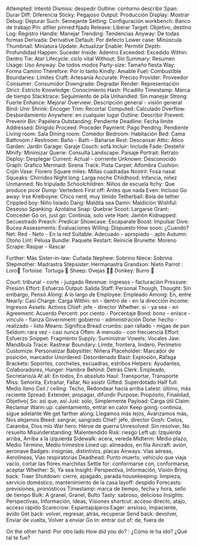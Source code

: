 Attempted: Intentó
Dismiss: despedir
Outline: contorno describir
Span: Durar
Diff: Diferencia
Sticky: Pegajoso
Output: Producción
Display: Mostrar
Debug: Depurar
Such: Semejante
Setting: Configuración
workbench: Banco de trabajo
Pin: alfiler pinned fijado
Release: Liberar
Target: Objetivo, destino
Log: Registro
Handle: Manejar
Trending: Tendencias
Anyway: De todas formas
Derivada: Derivative
Default: Por defecto
Lower case: Minúscula
Thumbnail: Miniatura
Update: Actualizar
Enable: Permitir
Depth: Profundidad
Happen: Suceder
Inside: Adentro
Exceeded: Excedido
Within: Dentro
Tie: Atar
Lifecycle: ciclo vital
Without: Sin
Summary: Resumen
Usage: Uso
Anyway: De todos modos
Party-size: Tamaño fiesta
Way: Forma Camino
Therefore: Por lo tanto
Kindly: Amable
Fuel: Combustible
Boundaries: Límites
Craft: Artesanía
Accurate: Preciso
Provider: Proveedor
Consumer: Consumidor
Downgrade: Degradar
Render: Representación
Strict: Estricto
Knowledge: Conocimiento
Hash: Picadillo
Timestamp: Marca de tiempo
Stacktrace: Seguimiento de pila
Unhandled: Sin manejar
Strong: Fuerte
Enhance: Mejorar
Overview: Descripción general - visión general
Bind: Unir
Shrink: Encoger
Trim: Recortar
Computed: Calculado
Overflow: Desbordamiento
Anywhere: en cualquier lugar
Outline: Describir
Prevent: Prevenir
Bin: Papelera
Outstanding: Pendiente
Deadline: Fecha límite
Addressed: Dirigido
Proceed: Proceder
Payment: Pago
Pending: Pendiente
Living room: Sala
Dining room: Comedor
Bedroom: Habitación
Bed: Cama
Bathroom / Restroom: Baño - Bath - Bañarse
Rest: Descansar
Attic: Ático
Garden: Jardín
Garage: Garaje
Couch: sofá
Incluir: Include
Fade: Desteñir
Minify: Minimizar
Querie: Consulta
Landscape: Paisaje
Portrait: Retrato
Deploy: Desplegar
Current: Actual - corriente
Unknown: Desconocido
Graph: Grafico
Mermaid: Sirena
Track: Pista
Carpet: Alfombra 
Cushion: Cojín
Vase: Florero
Square miles: Millas cuadradas
Nostril: Fosa nasal
Squeaks: Chirridos
Night long: Larga noche
Childhood: Infancia, niñez
Unmanned: No tripulado
Schoolchildren: Niños de escuela
Itchy: Que produce picor
Dump: Vertedero
First off: Antes que nada
Even: Incluso
Go away: Irse
Krelboyne: Chico nerd, muy tímido
Tetherball: Bola de tether
Crippled boy: Niño lisiado
Dang: Maldita sea
Damn: Maldición
Wishful: Deseoso
Spanking: Azotaina
Snap: Quebrar
Scoot: Largarse
Grant: Conceder
Go on, just go: Continúa, solo vete
Ham: Jamón
Kidnapped: Secuestrado
Preach: Predicar
Showcase: Escaparate
Boost: Impulsar
Dive: Bucea 
Assessments: Evaluaciones
Willing: Dispuesto
How soon: ¿Cuando?
Net: Red - Neto - En la red
Suitable: Adecuado - apropiado - apto
Autumn: Otoño
Lint: Pelusa
Bundle: Paquete
Restart: Reinicie
Brunette: Moreno
Scrape: Raspar - Rascar

Further: Más
Sister-in-law: Cuñada
Nephew: Sobrino
Niece: Sobrina
Stepmother: Madrastra
Stepsister: Hermanastra
Grandson: Nieto
Parrot : Loro🦜
Tortoise: Tortuga 🐢
Sheep: Ovejas 🐑🐏
Donkey: Burro 🐴

Court: tribunal - corte - juzgado
Revenue: ingresos - facturación
Pressure: Presión
Effort: Esfuerzo
Output: Salida
Staff: Personal
Though, Thought: Sin embargo, Pensó
Along: A lo largo de
Employee: Empleado
Among: En, entre 
Nearly: Casi
Charge: Carga
Within: en - dentro de - en la dirección
Income: Ingresos
Assets: Activos
Chief: jefe - director
Whether: si - ya sea - en
Agreement: Acuerdo
Percent: por ciento - Porcentaje
Bond: bono - enlace - vínculo - fianza
Government: gobierno - administración
Done: hecho - realizado - listo
Means: Significa
Bread crumbs: pan rallado - migas de pan
Seldom: rara vez - casi nunca 
Often: A menudo - con frecuencia
Effort: Esfuerzo
Snippet: Fragmento
Supply: Suministrar
Vowels: Vocales
Jaw: Mandíbula
Trace: Rastrear
Boundary: Límite, frontera, lindero, Perímetro
Customize: Personalizar 
Babysitter: Niñera
Placeholder: Marcador de posición, marcador
Unordered: Desordenado 
Blast: Explosión, Ráfaga
Brackets: Soportes, corchetes, escuadras, estribos
Helpers: Ayudantes, Colaboradores, 
Hunger: Hambre
Behind: Detrás
Clerk: Empleado, Secretario/a
At all: En todos, En absoluto
Haul: Transportar, Transporte
Miss: Señorita, Extrañar, Fallar, No asistir
Gifted: Superdotado
Half full: Medio lleno
Ceil / ceiling: Techo, Redondear hacia arriba
Latest: último, más reciente
Spread: Extender, propagar, difundir
Purpose: Propósito, Finalidad, Objetivo{
So: así que, así
Just: sólo, Simplemente
Payload: Carga útil
Claim: Reclamar
Warm up: calentamiento, entrar en calor
Keep going: continúa, sigue adelante
We get farther along: Llegamos más lejos, Avanzamos más, Nos alejamos
Bleed: sangrar, sangrado
Chief: jefe, director
Gosh: Cielos, Caramba, Dios mío
War hero: Héroe de guerra
Unresolved: Sin resolver, No resuelto
Misunderstanding: Malentendido
Risk: riesgo
Left up: Izquierda arriba, Arriba a la izquierda
Sidewalk: acera, vereda
Midterm: Medio plazo, Medio Término, Medio trimestre
Lined up: alineados, en fila
Aircraft: avión, aeronave
Badges: insignias, distintivos, placas
Airways: Vías aéreas, Aerolíneas, Vías respiratorias
Deadhead: Punto muerto, vehículo que viaja vacío, cortar las flores marchitas
Settle for: conformarse con, conformarse, aceptar
Whether: Si, Ya sea
Insight: Perspectiva, Información, Visión
Bring back: Traer
Shutdown: cierre, apagado, parada
housekeeping: limpieza, servicio doméstico, mantenimiento de la casa
layoff: despido
Forecasts: previsiones, pronósticos
Timestamp: marca de tiempo, fecha y hora, sello de tiempo
Bulk: A granel, Granel, Bulto
Tasty: sabroso, delicioso
Insights: Perspectivas, Información, Ideas, Visiones
shortcut: acceso directo, atajo, acceso rápido
Scarecrow: Espantapájaros 
Eager: ansioso, impaciente, ávido 
Get back: volver, regresar, atrás, recuperar
Send back: devolver, Enviar de vuelta, Volver a enviar
Go in: entrar
out of: de, fuera de


On the other hand: Por otro lado
How did you do? : ¿Cómo le ha ido? ¿Qué tal te fue?